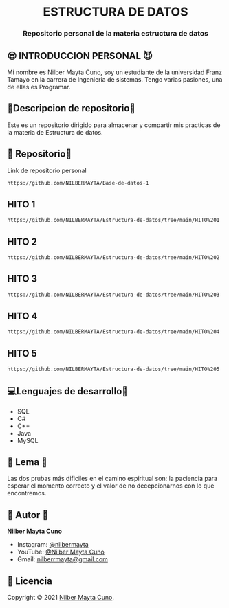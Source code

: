 <h1 align="center">ESTRUCTURA DE DATOS</h1>
<h3 align="center">Repositorio personal de la materia estructura de datos</h3>

## 😎 INTRODUCCION PERSONAL 😈

Mi nombre es Nilber Mayta Cuno, soy un estudiante de la universidad Franz Tamayo en la carrera de Ingenieria de sistemas. Tengo varias pasiones, una de ellas es Programar.

## 🙌Descripcion de repositorio🫥

Este es un repositorio dirigido para almacenar y compartir mis practicas de la materia de Estructura de datos.

## 🚀 Repositorio👾

Link de repositorio personal

```sh
https://github.com/NILBERMAYTA/Base-de-datos-1
```

## HITO 1
```sh
https://github.com/NILBERMAYTA/Estructura-de-datos/tree/main/HITO%201
```
## HITO 2
```sh
https://github.com/NILBERMAYTA/Estructura-de-datos/tree/main/HITO%202
```
## HITO 3
```sh
https://github.com/NILBERMAYTA/Estructura-de-datos/tree/main/HITO%203
```
## HITO 4
```sh
https://github.com/NILBERMAYTA/Estructura-de-datos/tree/main/HITO%204
```
## HITO 5
```sh
https://github.com/NILBERMAYTA/Estructura-de-datos/tree/main/HITO%205
```

## 💻Lenguajes de desarrollo👻

- SQL
- C#
- C++
- Java
- MySQL


## 📖  Lema 🍵

Las dos prubas más dificiles en el camino espiritual son: la paciencia para esperar el momento correcto y el valor de no decepcionarnos con lo que encontremos.



## 👤 Autor 🙋

**Nilber Mayta Cuno**

- Instagram: [@nilbermayta](https://www.instagram.com/nilbermayta/)
- YouTube: [@Nilber Mayta Cuno](https://www.youtube.com/channel/UCS__hgLxtR44wIo7vrlPO-A/videos)
- Gmail: [nilberrmayta@gmail.com
](https://mail.google.com/mail/u/0/#inbox)


## 📝 Licencia 

Copyright © 2021 [Nilber Mayta Cuno](https://github.com/NILBERMAYTA).
